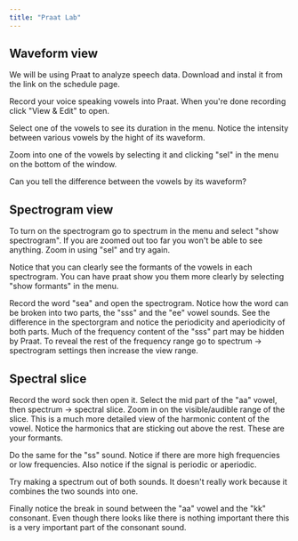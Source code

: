 ```yaml
---
title: "Praat Lab"
---
```


## Waveform view 

We will be using Praat to analyze speech data. Download and instal it from the link on the schedule page. 

Record your voice speaking vowels into Praat. When you're done recording click "View & Edit" to open. 

Select one of the vowels to see its duration in the menu. Notice the intensity between various vowels by the hight of its waveform. 

Zoom into one of the vowels by selecting it and clicking "sel" in the menu on the bottom of the window. 

Can you tell the difference between the vowels by its waveform? 

## Spectrogram view 

To turn on the spectrogram go to spectrum in the menu and select "show spectrogram". If you are zoomed out too far you won't be able to see anything. Zoom in using "sel" and try again. 

Notice that you can clearly see the formants of the vowels in each spectrogram. You can have praat show you them more clearly by selecting "show formants" in the menu.

Record the word "sea" and open the spectrogram. Notice how the word can be broken into two parts, the "sss" and the "ee" vowel sounds. See the difference in the spectorgram and notice the periodicity and aperiodicity of both parts. Much of the frequency content of the "sss" part may be hidden by Praat. To reveal the rest of the frequency range go to spectrum -> spectrogram settings then increase the view range. 

## Spectral slice 

Record the word sock then open it. Select the mid part of the "aa" vowel, then spectrum -> spectral slice. Zoom in on the visible/audible range of the slice. This is a much more detailed view of the harmonic content of the vowel. Notice the harmonics that are sticking out above the rest. These are your formants.

Do the same for the "ss" sound. Notice if there are more high frequencies or low frequencies. Also notice if the signal is periodic or aperiodic.

Try making a spectrum out of both sounds. It doesn't really work because it combines the two sounds into one.

Finally notice the break in sound between the "aa" vowel and the "kk" consonant. Even though there looks like there is nothing important there this is a very important part of the consonant sound. 